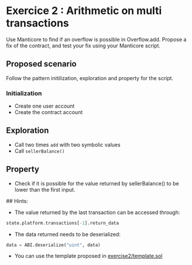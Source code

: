 # Exercice 2 : Arithmetic on multi transactions

Use Manticore to find if an overflow is possible in Overflow.add. Propose a fix of the contract, and test your fix using your Manticore script.

## Proposed scenario

Follow the pattern initilization, exploration and property for the script.

### Initialization

- Create one user account
- Create the contract account

## Exploration

- Call two times `add` with two symbolic values
- Call `sellerBalance()`

## Property

- Check if it is possible for the value returned by sellerBalance() to be lower than the first input.

## Hints:

- The value returned by the last transaction can be accessed through:

```python
state.platform.transactions[-1].return_data
```

- The data returned needs to be deserialized:

```python
data = ABI.deserialize("uint", data)
```

- You can use the template proposed in [exercise2/template.sol](./exercise2/template.sol)


